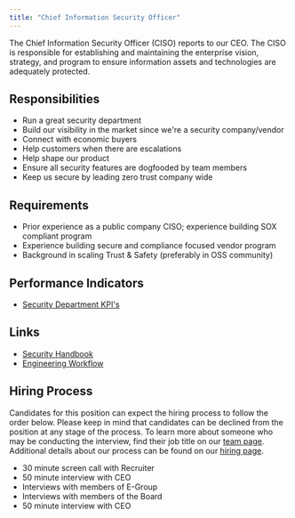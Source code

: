 ```yaml
---
title: "Chief Information Security Officer"
---
```


The Chief Information Security Officer (CISO) reports to our CEO. The CISO is responsible for establishing and maintaining the enterprise vision, strategy, and program to ensure information assets and technologies are adequately protected.

## Responsibilities

- Run a great security department
- Build our visibility in the market since we're a security company/vendor
- Connect with economic buyers
- Help customers when there are escalations
- Help shape our product
- Ensure all security features are dogfooded by team members
- Keep us secure by leading zero trust company wide

## Requirements

- Prior experience as a public company CISO; experience building SOX compliant program
- Experience building secure and compliance focused vendor program
- Background in scaling Trust & Safety (preferably in OSS community)

## Performance Indicators

- [Security Department KPI's](/handbook/company/kpis/#security-department-kpis)

## Links

- [Security Handbook](/handbook/security/)
- [Engineering Workflow](https://about.gitlab.com/handbook/engineering/workflow/)

## Hiring Process

Candidates for this position can expect the hiring process to follow the order below. Please keep in mind that candidates can be declined from the position at any stage of the process. To learn more about someone who may be conducting the interview, find their job title on our [team page](/handbook/company/team/). Additional details about our process can be found on our [hiring page](/handbook/hiring/).

- 30 minute screen call with Recruiter
- 50 minute interview with CEO
- Interviews with members of E-Group
- Interviews with members of the Board
- 50 minute interview with CEO
